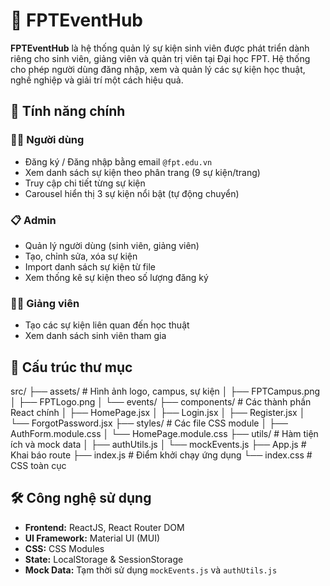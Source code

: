 # 🎉 FPTEventHub

**FPTEventHub** là hệ thống quản lý sự kiện sinh viên được phát triển dành riêng cho sinh viên, giảng viên và quản trị viên tại Đại học FPT. Hệ thống cho phép người dùng đăng nhập, xem và quản lý các sự kiện học thuật, nghề nghiệp và giải trí một cách hiệu quả.

## 🚀 Tính năng chính

### 🧑‍💻 Người dùng
- Đăng ký / Đăng nhập bằng email `@fpt.edu.vn`
- Xem danh sách sự kiện theo phân trang (9 sự kiện/trang)
- Truy cập chi tiết từng sự kiện
- Carousel hiển thị 3 sự kiện nổi bật (tự động chuyển)

### 📋 Admin
- Quản lý người dùng (sinh viên, giảng viên)
- Tạo, chỉnh sửa, xóa sự kiện
- Import danh sách sự kiện từ file
- Xem thống kê sự kiện theo số lượng đăng ký

### 👨‍🏫 Giảng viên
- Tạo các sự kiện liên quan đến học thuật
- Xem danh sách sinh viên tham gia

## 📂 Cấu trúc thư mục
src/
├── assets/ # Hình ảnh logo, campus, sự kiện
│ ├── FPTCampus.png
│ ├── FPTLogo.png
│ └── events/
├── components/ # Các thành phần React chính
│ ├── HomePage.jsx
│ ├── Login.jsx
│ ├── Register.jsx
│ └── ForgotPassword.jsx
├── styles/ # Các file CSS module
│ ├── AuthForm.module.css
│ └── HomePage.module.css
├── utils/ # Hàm tiện ích và mock data
│ ├── authUtils.js
│ └── mockEvents.js
├── App.js # Khai báo route
├── index.js # Điểm khởi chạy ứng dụng
└── index.css # CSS toàn cục

## 🛠️ Công nghệ sử dụng

- **Frontend:** ReactJS, React Router DOM
- **UI Framework:** Material UI (MUI)
- **CSS:** CSS Modules
- **State:** LocalStorage & SessionStorage
- **Mock Data:** Tạm thời sử dụng `mockEvents.js` và `authUtils.js`